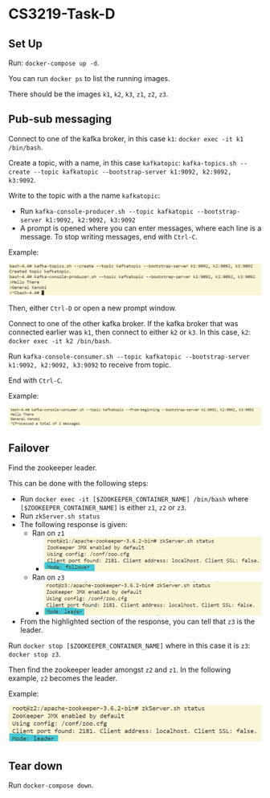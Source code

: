 # CS3219-Task-D

## Set Up

Run: `docker-compose up -d`.

You can run `docker ps` to list the running images. 

There should be the images `k1`, `k2`, `k3`, `z1`, `z2`, `z3`.

## Pub-sub messaging

Connect to one of the kafka broker, in this case `k1`: `docker exec -it k1 /bin/bash`.

Create a topic, with a name, in this case `kafkatopic`: `kafka-topics.sh --create --topic kafkatopic --bootstrap-server k1:9092, k2:9092, k3:9092`.

Write to the topic with a the name `kafkatopic`: 
- Run `kafka-console-producer.sh --topic kafkatopic --bootstrap-server k1:9092, k2:9092, k3:9092`
- A prompt is opened where you can enter messages, where each line is a message. To stop writing messages, end with `Ctrl-C`.

Example:

![screenshot](screenshots/s1.png)

Then, either `Ctrl-D` or open a new prompt window.

Connect to one of the other kafka broker. If the kafka broker that was connected earlier was `k1`, then connect to either `k2` or `k3`. In this case, `k2`: `docker exec -it k2 /bin/bash`.

Run `kafka-console-consumer.sh --topic kafkatopic --bootstrap-server k1:9092, k2:9092, k3:9092` to receive from topic.

End with `Ctrl-C`.

Example:

![screenshot](screenshots/s2.png)

## Failover

Find the zookeeper leader.

This can be done with the following steps:
- Run `docker exec -it [$ZOOKEEPER_CONTAINER_NAME] /bin/bash` where `[$ZOOKEEPER_CONTAINER_NAME]` is either `z1`, `z2` or `z3`.
- Run `zkServer.sh status`
- The following response is given:
    - Ran on `z1`
        - ![screenshot](screenshots/s3.png)
    - Ran on `z3`
        - ![screenshot](screenshots/s4.png)
- From the highlighted section of the response, you can tell that `z3` is the leader.

Run `docker stop [$ZOOKEEPER_CONTAINER_NAME]` where in this case it is `z3`: `docker stop z3`.

Then find the zookeeper leader amongst `z2` and `z1`. In the following example, `z2` becomes the leader.

Example:

![screenshot](screenshots/s5.png)


## Tear down

Run `docker-compose down`.

